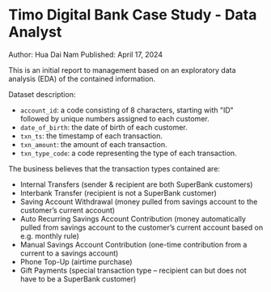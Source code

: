 # Timo Digital Bank Case Study - Data Analyst
Author: Hua Dai Nam
Published: April 17, 2024

This is an initial report to management based on an exploratory data analysis (EDA) of the contained information.

Dataset description:
- `account_id`: a code consisting of 8 characters, starting with "ID" followed by unique numbers assigned to each customer.
- `date_of_birth`: the date of birth of each customer.
- `txn_ts`: the timestamp of each transaction.
- `txn_amount`: the amount of each transaction.
- `txn_type_code`: a code representing the type of each transaction.

The business believes that the transaction types contained are:
- Internal Transfers (sender & recipient are both SuperBank customers) 
- Interbank Transfer (recipient is not a SuperBank customer)
- Saving Account Withdrawal (money pulled from savings account to the customer’s current account)
- Auto Recurring Savings Account Contribution (money automatically pulled from savings account to the customer’s current account based on e.g. monthly rule)
- Manual Savings Account Contribution (one-time contribution from a current to a savings account)
- Phone Top-Up (airtime purchase)
- Gift Payments (special transaction type – recipient can but does not have to be a SuperBank customer)